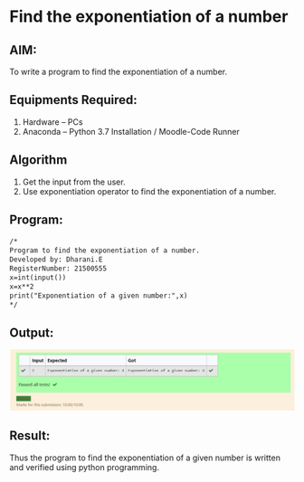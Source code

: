 # Find the exponentiation of a number

## AIM:
To write a program to find the exponentiation of a number.

## Equipments Required:
1. Hardware – PCs
2. Anaconda – Python 3.7 Installation / Moodle-Code Runner

## Algorithm
1. Get the input from the user.
2. Use exponentiation operator to find the exponentiation of a number.

## Program:
```
/*
Program to find the exponentiation of a number.
Developed by: Dharani.E
RegisterNumber: 21500555
x=int(input())
x=x**2
print("Exponentiation of a given number:",x) 
*/
```

## Output:
![exponentiation of a number](e.png)


## Result:
Thus the program to find the exponentiation of a given number is written and verified using python programming.
